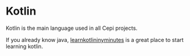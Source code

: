 # Kotlin

Kotlin is the main language used in all Cepi projects.

If you already know java, [learnkotlininyminutes](https://learnxinyminutes.com/docs/kotlin/) is a great place to start learning kotlin.